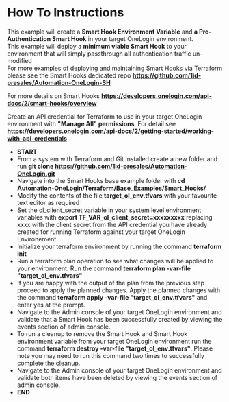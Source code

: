 # How To Instructions

This example will create a **Smart Hook Environment Variable** and **a Pre-Authentication Smart Hook** in your target OneLogin environment. <br>
This example will deploy a **minimum viable Smart Hook** to your environment that will simply passthrough all authentication traffic un-modified <br>
For more examples of deploying and maintaining Smart Hooks via Terraform please see the Smart Hooks dedicated repo **https://github.com/1id-presales/Automation-OneLogin-SH** 

For more details on Smart Hooks **https://developers.onelogin.com/api-docs/2/smart-hooks/overview** <br>

Create an API credential for Terraform to use in your target OneLogin environment with **"Manage All" permissions**. For detail see **https://developers.onelogin.com/api-docs/2/getting-started/working-with-api-credentials** 

- **START**
- From a system with Terraform and Git installed create a new folder and run **git clone https://github.com/1id-presales/Automation-OneLogin.git**
- Navigate into the Smart Hooks base example folder with **cd Automation-OneLogin/Terraform/Base_Examples/Smart_Hooks/**
- Modify the contents of the file **target_ol_env.tfvars** with your favourite text editor as required
- Set the ol_client_secret variable in your system level environment variables with **export TF_VAR_ol_client_secret=xxxxxxxxx** replacing xxxx with the client secret from the API credential you have already created for running Terraform against your target OneLogin Environement
- Initialize your terraform environment by running the command **terraform init**
- Run a terraform plan operation to see what changes will be applied to your environment. Run the command **terraform plan -var-file "target_ol_env.tfvars"**
- If you are happy with the output of the plan from the previous step proceed to apply the planned changes. Apply the planned changes with the command **terraform apply -var-file "target_ol_env.tfvars"** and enter yes at the prompt.
- Navigate to the Admin console of your target OneLogin environment and validate that a Smart Hook has been successfully created by viewing the events section of admin console.
- To run a cleanup to remove the Smart Hook and Smart Hook environment variable from your target OneLogin environment run the command **terraform destroy -var-file "target_ol_env.tfvars"**. Please note you may need to run this command two times to successfully complete the cleanup.
- Navigate to the Admin console of your target OneLogin environment and validate both items have been deleted by viewing the events section of admin console.
- **END**
